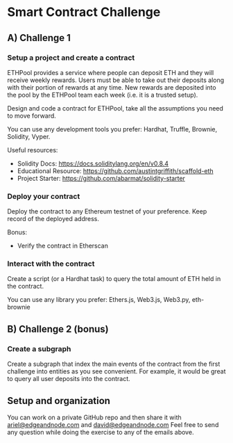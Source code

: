 # Smart Contract Challenge

## A) Challenge 1

### Setup a project and create a contract

ETHPool provides a service where people can deposit ETH and they will receive weekly rewards. Users must be able to take out their deposits along with their portion of rewards at any time. New rewards are deposited into the pool by the ETHPool team each week (i.e. it is a trusted setup).

Design and code a contract for ETHPool, take all the assumptions you need to move forward.

You can use any development tools you prefer: Hardhat, Truffle, Brownie, Solidity, Vyper.

Useful resources:
- Solidity Docs: https://docs.soliditylang.org/en/v0.8.4
- Educational Resource: https://github.com/austintgriffith/scaffold-eth
- Project Starter: https://github.com/abarmat/solidity-starter

### Deploy your contract

Deploy the contract to any Ethereum testnet of your preference. Keep record of the deployed address.

Bonus:
- Verify the contract in Etherscan

### Interact with the contract

Create a script (or a Hardhat task) to query the total amount of ETH held in the contract.

You can use any library you prefer: Ethers.js, Web3.js, Web3.py, eth-brownie

## B) Challenge 2 (bonus)

### Create a subgraph

Create a subgraph that index the main events of the contract from the first challenge into entities as you see convenient. For example, it would be great to query all user deposits into the contract.

## Setup and organization

You can work on a private GitHub repo and then share it with ariel@edgeandnode.com and david@edgeandnode.com
Feel free to send any question while doing the exercise to any of the emails above.
